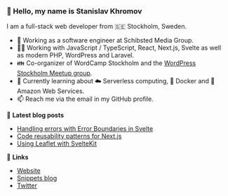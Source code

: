 ### 👋 Hello, my name is Stanislav Khromov

I am a full-stack web developer from 🇸🇪 Stockholm, Sweden.

- 🔭 Working as a software engineer at Schibsted Media Group.
- 👨‍💻️ Working with JavaScript / TypeScript, React, Next.js, Svelte as well as modern PHP, WordPress and Laravel.
- 👪 Co-organizer of WordCamp Stockholm and the [WordPress Stockholm Meetup group](https://www.meetup.com/WordPress-Stockholm/).
- 🌱 Currently learning about ☁️ Serverless computing, 🐳 Docker and 🔶 Amazon Web Services.
- 📫 Reach me via the email in my GitHub profile.

📕 **Latest blog posts**

<!-- BLOG-POST-LIST:START -->
- [Handling errors with Error Boundaries in Svelte](https://khromov.se/error-boundaries-in-svelte/)
- [Code reusability patterns for Next.js](https://khromov.se/code-sharing-patterns-for-next-js/)
- [Using Leaflet with SvelteKit](https://khromov.se/using-leaflet-with-sveltekit/)
<!-- BLOG-POST-LIST:END -->

🔗 **Links**

- [Website](https://khromov.se/)
- [Snippets blog](https://snippets.khromov.se/)
- [Twitter](https://twitter.com/khromov/)
